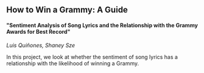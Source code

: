 ## How to Win a Grammy: A Guide
#### "Sentiment Analysis of Song Lyrics and the Relationship with the Grammy Awards for Best Record"
*Luis Quiñones, Shaney Sze*

In this project, we look at whether the sentiment of song lyrics has a relationship with the likelihood of winning a Grammy.  
